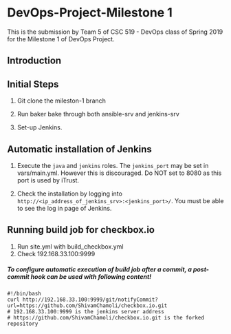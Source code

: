 # DevOps-Project-Milestone 1
This is the submission by Team 5 of CSC 519 - DevOps class of Spring 2019 for the Milestone 1 of DevOps Project.

## Introduction

## Initial Steps
1. Git clone the mileston-1 branch

2. Run baker bake through both ansible-srv and jenkins-srv

3. Set-up Jenkins. 

## Automatic installation of Jenkins

1. Execute the ```java``` and ```jenkins``` roles. The ```jenkins_port``` may be set in vars/main.yml. However this is discouraged. Do NOT set to 8080 as this port is used by iTrust.  

2. Check the installation by logging into ```http://<ip_address_of_jenkins_srv>:<jenkins_port>/```. You must be able to see the log in page of Jenkins. 

## Running build job for checkbox.io

1. Run site.yml with build_checkbox.yml
2. Check 192.168.33.100:9999

##### To configure automatic execution of build job after a commit, a post-commit hook can be used with following content!
```
#!/bin/bash
curl http://192.168.33.100:9999/git/notifyCommit?url=https://github.com/ShivamChamoli/checkbox.io.git
# 192.168.33.100:9999 is the jenkins server address
# https://github.com/ShivamChamoli/checkbox.io.git is the forked repository
```
